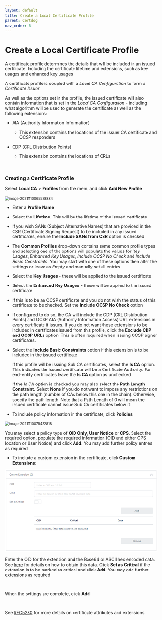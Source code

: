 ```yaml
---
layout: default
title: Create a Local Certificate Profile
parent: Certdog
nav_order: 6
---
```

# Create a Local Certificate Profile

A certificate profile determines the details that will be included in an issued certificate. Including the certificate lifetime and extensions, such as key usages and enhanced key usages  

A certificate profile is coupled with a *Local CA Configuration* to form a *Certificate Issuer*  

As well as the options set in the profile, the issued certificate will also contain information that is set in the *Local CA Configuration* - including what algorithm will be used to generate the certificate as well as the following extensions:

* AIA (Authority Information Information)
  * This extension contains the locations of the issuer CA certificate and OCSP responders

* CDP (CRL Distribution Points)
  * This extension contains the locations of CRLs

<br>

### Creating a Certificate Profile

Select **Local CA** > **Profiles** from the menu and click **Add New Profile**

<img src=".\images\new_localca_profiles2.png" alt="image-20211110065538884" style="zoom:80%;" />



* Enter a **Profile Name**

* Select the **Lifetime**.  This will be the lifetime of the issued certificate

* If you wish SANs (Subject Alternative Names) that are provided in the CSR (Certificate Signing Request) to be included in any issued certificates, ensure the **Include SANs from CSR** option is checked  

* The **Common Profiles** drop-down contains some common profile types and selecting one of the options will populate the values for *Key Usages*, *Enhanced Key Usages*, *Include OCSP No Check* and *Include Basic Constraints*. You may start with one of these options then alter the settings or leave as *Empty* and manually set all entries

* Select the **Key Usages** - these will be applied to the issued certificate

* Select the **Enhanced Key Usages** - these will be applied to the issued certificate  

* If this is to be an OCSP certificate and you do not wish the status of this certificate to be checked. Set the **Include OCSP No Check** option

* If configured to do so, the CA will include the CDP (CRL Distribution Points) and OCSP AIA (Authority Information Access) URL extensions in every certificate it issues. If you do not want these extensions to be included in certificates issued from this profile, click the **Exclude CDP and OCSP URLs** option. This is often required when issuing OCSP signer certificates.

* Select the **Include Basic Constraints** option if this extension is to be included in the issued certificate

  If this profile will be issuing Sub CA certificates, select the **Is CA** option. This indicates the issued certificate will be a Certificate Authority. For end-entity certificates leave the **Is CA** option as unchecked

  If the *Is CA* option is checked you may also select the **Path Length Constraint**. Select **None** if you do not want to impose any restrictions on the path length (number of CAs below this one in the chain). Otherwise, specify the path length. Note that a Path Length of 0 will mean the issued certificate cannot issue Sub CA certificates below it

* To include policy information in the certificate, click **Policies**:

<img src=".\images\policies1.png" alt="image-20211110075432818" style="zoom:80%;" />

You may select a policy type of **OID Only**, **User Notice** or **CPS**. Select the required option, populate the required information (OID and either CPS location or User Notice) and click **Add**. You may add further policy entries as required

* To include a custom extension in the certificate, click **Custom Extensions**:

<img src="./images/image-20230714163253404.png" alt="Custom Extensions" style="zoom:80%;" />

Enter the OID for the extension and the Base64 or ASCII hex encoded data. See [here](creating_custom_extensions.html) for details on how to obtain this data. Click **Set as Critical** if the extension is to be marked as critical and click **Add**. You may add further extensions as required

<br>

When the settings are complete, click **Add**  

<br>

See [RFC5280](https://tools.ietf.org/html/rfc5280) for more details on certificate attributes and extensions

